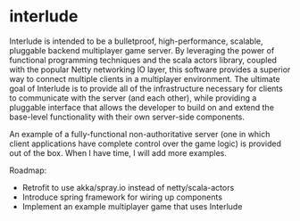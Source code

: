 interlude
=========

Interlude is intended to be a bulletproof, high-performance, scalable, pluggable backend multiplayer game server. By
leveraging the power of functional programming techniques and the scala actors library, coupled with the popular Netty
networking IO layer, this software provides a superior way to connect multiple clients in a multiplayer environment. The
ultimate goal of Interlude is to provide all of the infrastructure necessary for clients to communicate with the server
(and each other), while providing a pluggable interface that allows the developer to build on and extend the base-level
functionality with their own server-side components.

An example of a fully-functional non-authoritative server (one in which client applications have complete control over
the game logic) is provided out of the box. When I have time, I will add more examples.

Roadmap:

* Retrofit to use akka/spray.io instead of netty/scala-actors
* Introduce spring framework for wiring up components
* Implement an example multiplayer game that uses Interlude

